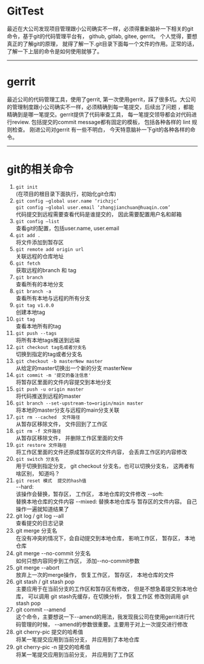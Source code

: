 # GitTest
最近在大公司发现项目管理跟小公司确实不一样，必须得重新脑补一下相关的git命令，基于git的代码管理平台有， github, gitlab, gitee, gerrit。 
个人觉得，要想真正的了解git的原理， 就得了解一下.git目录下面每一个文件的作用。正常的话， 了解一下上层的命令是如何使用就够了。

---
# gerrit
最近公司的代码管理工具，使用了gerrit, 第一次使用gerrit，踩了很多坑。大公司的管理制度跟小公司确实不一样，必须精确到每一笔提交，后续出了问题
，都能精确到是哪一笔提交。gerrit提供了代码审查工具， 每一笔提交领导都会对代码进行review. 包括提交的commit message都有固定的模板， 包括各种各样的
lint 规则检查。 刚进公司对gerrit 有一些不明白， 今天特意脑补一下git的各种各样的命令。

---
# git的相关命令

1. `git init`</br>
   (在项目的根目录下面执行，初始化git仓库)
2. `git config —global user.name ‘richzjc’`
   </br>
   `git config —global user.email ‘zhangjianchuan@huaqin.com’`
   </br>
   代码提交到远程需要查看代码是谁提交的， 因此需要配置用户名和邮箱
4. `git config —list`</br>
   查看git的配置，包括user.name, user.email
5. `git add .` </br> 将文件添加到暂存区
6. `git remote add origin url` </br>关联远程的仓库地址
7. `git fetch` </br>获取远程的branch 和 tag
8. `git branch` </br> 查看所有的本地分支
9. `git branch -a` </br> 查看所有本地与远程的所有分支
10. `git tag v1.0.0` </br> 创建本地tag
11. `git tag` </br> 查看本地所有的tag
12. `git push --tags` </br> 将所有本地tags推送到远端
13. `git checkout tag名或者分支名` </br> 切换到指定的tag或者分支名
14. `git checkout -b masterNew master` </br>从给定的master切换出一个新的分支 masterNew
15. `git commit -m '提交的备注信息'` </br> 将暂存区里面的文件内容提交到本地分支
16. `git push -u origin master` </br> 将代码推送到远程的master
17. `git branch --set-upstream-to=origin/main master` </br> 将本地的master分支与远程的main分支关联
18. `git rm --cached  文件路径` </br> 从暂存区移除文件， 文件回到了工作区
19. `git rm -f 文件路径` </br> 从暂存区移除文件， 并删除工作区里面的文件
20. `git restore 文件路径` </br> 将工作区里面的文件还原成暂存区的文件内容， 会丢弃工作区的内容修改
21.  `git switch 分支名` </br> 用于切换到指定分支， git checkout 分支名，也可以切换分支名， 这两者有啥区别， 知道吗？
22.  `git reset 模式  提交的hash值` </br>
       --hard:</br> 该操作会替换，暂存区， 工作区， 本地仓库的文件修改
    --soft: </br> 替换本地仓库的文件内容
     --mixed: 替换本地仓库与 暂存区的文件内容。 自己操作一遍就知道结果了
23. git log / git log --all </br> 查看提交的日志记录
24. git merge 分支名 </br> 在没有冲突的情况下，会自动提交到本地仓库， 影响工作区， 暂存区， 本地仓库
25. git merge --no-commit 分支名 </br> 如何只想内容同步到工作区， 添加--no-commit参数
26. git merge --abort </br> 放弃上一次的merge操作， 恢复工作区， 暂存区， 本地仓库的文件
27. git stash  /   git stash pop </br>
    主要应用于在当前分支的工作区和暂存区有修改，  但是不想急着提交到本地仓库， 可以调用 git stash先缓存，在切换分析， 恢复工作区 修改则调用 git stash pop
28. git commit --amend </br> 这个命令，主要想说一下--amend的用法，我发现我公司在使用gerrit进行代码管理的时候， --amend的参数很重要。主要用于对上一次提交进行修改
29. git cherry-pic 提交的哈希值 </br> 将某一笔提交应用到当前分支， 并应用到了本地仓库
30. git cherry-pic -n 提交的哈希值 </br> 将某一笔提交应用到当前分支， 并应用到了工作区

